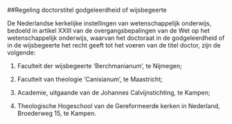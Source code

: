 <meta http-equiv='Content-Type' content='text/html; charset=utf-8' />

##Regeling doctorstitel godgeleerdheid of wijsbegeerte

De Nederlandse kerkelijke instellingen van wetenschappelijk onderwijs, bedoeld in artikel XXIII van de overgangsbepalingen van de Wet op het wetenschappelijk onderwijs, waarvan het doctoraat in de godgeleerdheid of in de wijsbegeerte het recht geeft tot het voeren van de titel doctor, zijn de volgende: 

1. Faculteit der wijsbegeerte ‘Berchmanianum’, te Nijmegen; 

2. Faculteit van theologie ‘Canisianum’, te Maastricht; 

3. Academie, uitgaande van de Johannes Calvijnstichting, te Kampen; 

4. Theologische Hogeschool van de Gereformeerde kerken in Nederland, Broederweg 15, te Kampen.     
